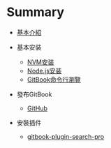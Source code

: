 # Summary

* [基本介紹](README.md)

* 基本安装
   * [NVM安装](/document/nvmInstallStep.md)
   * [Node.js安装](/document/nodeInstallStep.md)
   * [GitBook命令行瀏覽](/document/gitBookCli.md)

* 發布GitBook
   * [GitHub](/document/pushToGithubPages.md)

* 安裝插件
   * [gitbook-plugin-search-pro](/document/pluginInstall.md)